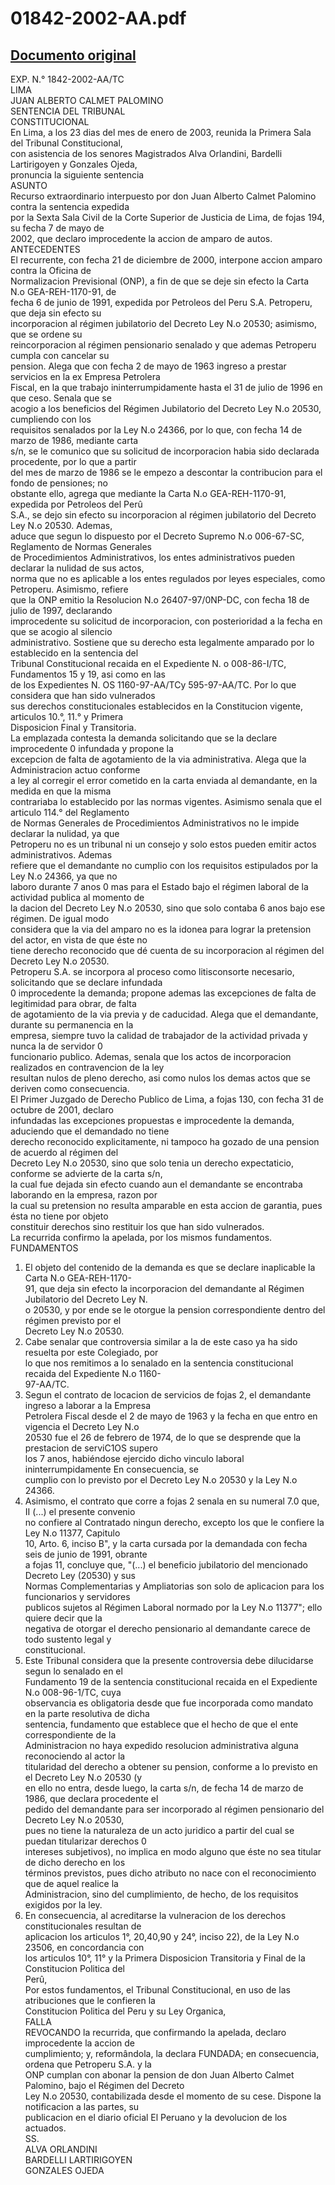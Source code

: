 
01842-2002-AA.pdf
=================
  
[Documento original](https://tc.gob.pe/jurisprudencia/2003/01842-2002-AA.pdf)  
---  
EXP. N.° 1842-2002-AA/TC  
LIMA  
JUAN ALBERTO CALMET PALOMINO  
SENTENCIA DEL TRIBUNAL  
CONSTITUCIONAL  
En Lima, a los 23 dias del mes de enero de 2003, reunida la Primera Sala del Tribunal Constitucional,  
con asistencia de los senores Magistrados Alva Orlandini, Bardelli Lartirigoyen y Gonzales Ojeda,  
pronuncia la siguiente sentencia  
ASUNTO  
Recurso extraordinario interpuesto por don Juan Alberto Calmet Palomino contra la sentencia expedida  
por la Sexta Sala Civil de la Corte Superior de Justicia de Lima, de fojas 194, su fecha 7 de mayo de  
2002, que declaro improcedente la accion de amparo de autos.  
ANTECEDENTES  
El recurrente, con fecha 21 de diciembre de 2000, interpone accion amparo contra la Oficina de  
Normalizacion Previsional (ONP), a fin de que se deje sin efecto la Carta N.o GEA-REH-1170-91, de  
fecha 6 de junio de 1991, expedida por Petroleos del Peru S.A. Petroperu, que deja sin efecto su  
incorporacion al régimen jubilatorio del Decreto Ley N.o 20530; asimismo, que se ordene su  
reincorporacion al régimen pensionario senalado y que ademas Petroperu cumpla con cancelar su  
pension. Alega que con fecha 2 de mayo de 1963 ingreso a prestar servicios en la ex Empresa Petrolera  
Fiscal, en la que trabajo ininterrumpidamente hasta el 31 de julio de 1996 en que ceso. Senala que se  
acogio a los beneficios del Régimen Jubilatorio del Decreto Ley N.o 20530, cumpliendo con los  
requisitos senalados por la Ley N.o 24366, por lo que, con fecha 14 de marzo de 1986, mediante carta  
s/n, se le comunico que su solicitud de incorporacion habia sido declarada procedente, por lo que a partir  
del mes de marzo de 1986 se le empezo a descontar la contribucion para el fondo de pensiones; no  
obstante ello, agrega que mediante la Carta N.o GEA-REH-1170-91, expedida por Petroleos del Perû  
S.A., se dejo sin efecto su incorporacion al régimen jubilatorio del Decreto Ley N.o 20530. Ademas,  
aduce que segun lo dispuesto por el Decreto Supremo N.o 006-67-SC, Reglamento de Normas Generales  
de Procedimientos Administrativos, los entes administrativos pueden declarar la nulidad de sus actos,  
norma que no es aplicable a los entes regulados por leyes especiales, como Petroperu. Asimismo, refiere  
que la ONP emitio la Resolucion N.o 26407-97/0NP-DC, con fecha 18 de julio de 1997, declarando  
improcedente su solicitud de incorporacion, con posterioridad a la fecha en que se acogio al silencio  
administrativo. Sostiene que su derecho esta legalmente amparado por lo establecido en la sentencia del  
Tribunal Constitucional recaida en el Expediente N. o 008-86-I/TC, Fundamentos 15 y 19, asi como en las  
de los Expedientes N. OS 1160-97-AA/TCy 595-97-AA/TC. Por lo que considera que han sido vulnerados  
sus derechos constitucionales establecidos en la Constitucion vigente, articulos 10.°, 11.° y Primera  
Disposicion Final y Transitoria.  
La emplazada contesta la demanda solicitando que se la declare improcedente 0 infundada y propone la  
excepcion de falta de agotamiento de la via administrativa. Alega que la Administracion actuo conforme  
a ley al corregir el error cometido en la carta enviada al demandante, en la medida en que la misma  
contrariaba lo establecido por las normas vigentes. Asimismo senala que el articulo 114.° del Reglamento  
de Normas Generales de Procedimientos Administrativos no le impide declarar la nulidad, ya que  
Petroperu no es un tribunal ni un consejo y solo estos pueden emitir actos administrativos. Ademas  
refiere que el demandante no cumplio con los requisitos estipulados por la Ley N.o 24366, ya que no  
laboro durante 7 anos 0 mas para el Estado bajo el régimen laboral de la actividad publica al momento de  
la dacion del Decreto Ley N.o 20530, sino que solo contaba 6 anos bajo ese régimen. De igual modo  
considera que la via del amparo no es la idonea para lograr la pretension del actor, en vista de que éste no  
tiene derecho reconocido que dé cuenta de su incorporacion al régimen del Decreto Ley N.o 20530.  
Petroperu S.A. se incorpora al proceso como litisconsorte necesario, solicitando que se declare infundada  
0 improcedente la demanda; propone ademas las excepciones de falta de legitimidad para obrar, de falta  
de agotamiento de la via previa y de caducidad. Alega que el demandante, durante su permanencia en la  
empresa, siempre tuvo la calidad de trabajador de la actividad privada y nunca la de servidor 0  
funcionario publico. Ademas, senala que los actos de incorporacion realizados en contravencion de la ley  
resultan nulos de pleno derecho, asi como nulos los demas actos que se deriven como consecuencia.  
El Primer Juzgado de Derecho Publico de Lima, a fojas 130, con fecha 31 de octubre de 2001, declaro  
infundadas las excepciones propuestas e improcedente la demanda, aduciendo que el demandado no tiene  
derecho reconocido explicitamente, ni tampoco ha gozado de una pension de acuerdo al régimen del  
Decreto Ley N.o 20530, sino que solo tenia un derecho expectaticio, conforme se advierte de la carta s/n,  
la cual fue dejada sin efecto cuando aun el demandante se encontraba laborando en la empresa, razon por  
la cual su pretension no resulta amparable en esta accion de garantia, pues ésta no tiene por objeto  
constituir derechos sino restituir los que han sido vulnerados.  
La recurrida confirmo la apelada, por los mismos fundamentos.  
FUNDAMENTOS  
1. El objeto del contenido de la demanda es que se declare inaplicable la Carta N.o GEA-REH-1170-  
91, que deja sin efecto la incorporacion del demandante al Régimen Jubilatorio del Decreto Ley N.  
o 20530, y por ende se le otorgue la pension correspondiente dentro del régimen previsto por el  
Decreto Ley N.o 20530.  
2. Cabe senalar que controversia similar a la de este caso ya ha sido resuelta por este Colegiado, por  
lo que nos remitimos a lo senalado en la sentencia constitucional recaida del Expediente N.o 1160-  
97-AA/TC.  
3. Segun el contrato de locacion de servicios de fojas 2, el demandante ingreso a laborar a la Empresa  
Petrolera Fiscal desde el 2 de mayo de 1963 y la fecha en que entro en vigencia el Decreto Ley N.o  
20530 fue el 26 de febrero de 1974, de lo que se desprende que la prestacion de serviC1OS supero  
los 7 anos, habiéndose ejercido dicho vinculo laboral ininterrumpidamente En consecuencia, se  
cumplio con lo previsto por el Decreto Ley N.o 20530 y la Ley N.o 24366.  
4. Asimismo, el contrato que corre a fojas 2 senala en su numeral 7.0 que, II (...) el presente convenio  
no confiere al Contratado ningun derecho, excepto los que le confiere la Ley N.o 11377, Capitulo  
10, Arto. 6, inciso B", y la carta cursada por la demandada con fecha seis de junio de 1991, obrante  
a fojas 11, concluye que, "(...) el beneficio jubilatorio del mencionado Decreto Ley (20530) y sus  
Normas Complementarias y Ampliatorias son solo de aplicacion para los funcionarios y servidores  
publicos sujetos al Régimen Laboral normado por la Ley N.o 11377"; ello quiere decir que la  
negativa de otorgar el derecho pensionario al demandante carece de todo sustento legal y  
constitucional.  
5. Este Tribunal considera que la presente controversia debe dilucidarse segun lo senalado en el  
Fundamento 19 de la sentencia constitucional recaida en el Expediente N.o 008-96-1/TC, cuya  
observancia es obligatoria desde que fue incorporada como mandato en la parte resolutiva de dicha  
sentencia, fundamento que establece que el hecho de que el ente correspondiente de la  
Administracion no haya expedido resolucion administrativa alguna reconociendo al actor la  
titularidad del derecho a obtener su pension, conforme a lo previsto en el Decreto Ley N.o 20530 (y  
en ello no entra, desde luego, la carta s/n, de fecha 14 de marzo de 1986, que declara procedente el  
pedido del demandante para ser incorporado al régimen pensionario del Decreto Ley N.o 20530,  
pues no tiene la naturaleza de un acto juridico a partir del cual se puedan titularizar derechos 0  
intereses subjetivos), no implica en modo alguno que éste no sea titular de dicho derecho en los  
términos previstos, pues dicho atributo no nace con el reconocimiento que de aquel realice la  
Administracion, sino del cumplimiento, de hecho, de los requisitos exigidos por la ley.  
6. En consecuencia, al acreditarse la vulneracion de los derechos constitucionales resultan de  
aplicacion los articulos 1°, 20,40,90 y 24°, inciso 22), de la Ley N.o 23506, en concordancia con  
los articulos 10°, 11° y la Primera Disposicion Transitoria y Final de la Constitucion Politica del  
Perû,  
Por estos fundamentos, el Tribunal Constitucional, en uso de las atribuciones que le confieren la  
Constitucion Politica del Peru y su Ley Organica,  
FALLA  
REVOCANDO la recurrida, que confirmando la apelada, declaro improcedente la accion de  
cumplimiento; y, reformândola, la declara FUNDADA; en consecuencia, ordena que Petroperu S.A. y la  
ONP cumplan con abonar la pension de don Juan Alberto Calmet Palomino, bajo el Régimen del Decreto  
Ley N.o 20530, contabilizada desde el momento de su cese. Dispone la notificacion a las partes, su  
publicacion en el diario oficial El Peruano y la devolucion de los actuados.  
SS.  
ALVA ORLANDINI  
BARDELLI LARTIRIGOYEN  
GONZALES OJEDA